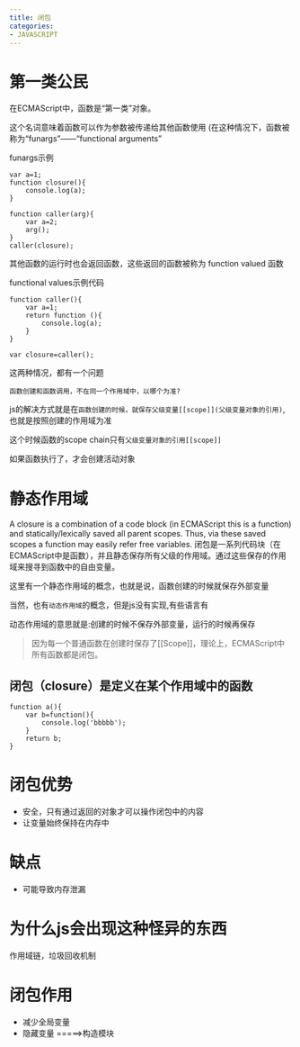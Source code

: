 ```yaml
---
title: 闭包
categories: 
- JAVASCRIPT
---
```


# 第一类公民

在ECMAScript中，函数是“第一类”对象。


这个名词意味着函数可以作为参数被传递给其他函数使用 (在这种情况下，函数被称为“funargs”——“functional arguments”

funargs示例
```
var a=1;
function closure(){
    console.log(a);
}

function caller(arg){
    var a=2;
    arg();
}
caller(closure);

```

其他函数的运行时也会返回函数，这些返回的函数被称为 function valued 函数 


functional values示例代码

```
function caller(){
    var a=1;
    return function (){
        console.log(a);
    }
}

var closure=caller();
```

这两种情况，都有一个问题

`函数创建和函数调用，不在同一个作用域中，以哪个为准?`

js的解决方式就是在`函数创建的时候，就保存父级变量[[scope]](父级变量对象的引用)`,也就是按照创建的作用域为准

这个时候函数的scope chain只有`父级变量对象的引用[[scope]]`

如果函数执行了，才会创建活动对象

# 静态作用域

A closure is a combination of a code block (in ECMAScript this is a function) and statically/lexically saved all parent scopes.
Thus, via these saved scopes a function may easily refer free variables.
闭包是一系列代码块（在ECMAScript中是函数），并且静态保存所有父级的作用域。通过这些保存的作用域来搜寻到函数中的自由变量。

这里有一个静态作用域的概念，也就是说，函数创建的时候就保存外部变量

当然，也有`动态作用域`的概念，但是js没有实现,有些语言有

动态作用域的意思就是:创建的时候不保存外部变量，运行的时候再保存


> 因为每一个普通函数在创建时保存了[[Scope]]，理论上，ECMAScript中所有函数都是闭包。







## 闭包（closure）是定义在某个作用域中的函数


```
function a(){
    var b=function(){
        console.log('bbbbb');
    }
    return b;
}

```
# 闭包优势
- 安全，只有通过返回的对象才可以操作闭包中的内容
- 让变量始终保持在内存中



# 缺点
- 可能导致内存泄漏

# 为什么js会出现这种怪异的东西

作用域链，垃圾回收机制




# 闭包作用
- 减少全局变量
- 隐藏变量
=====>构造模块